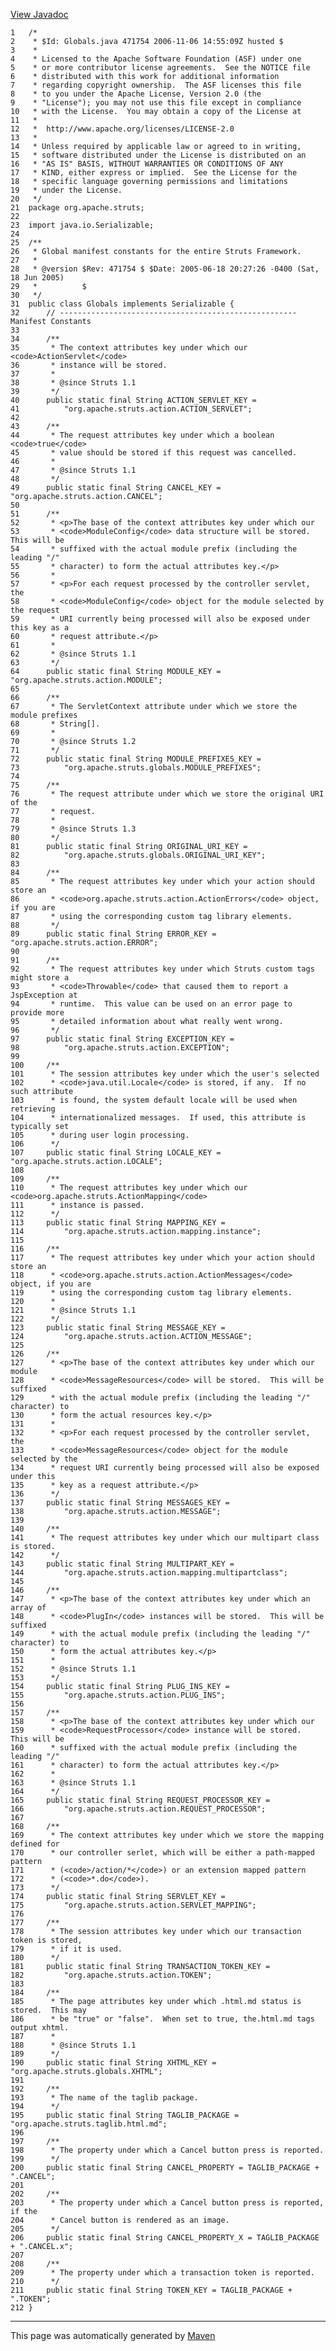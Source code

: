 [View Javadoc](../../../../apidocs/org/apache/struts/Globals.html.md)


    1   /*
    2    * $Id: Globals.java 471754 2006-11-06 14:55:09Z husted $
    3    *
    4    * Licensed to the Apache Software Foundation (ASF) under one
    5    * or more contributor license agreements.  See the NOTICE file
    6    * distributed with this work for additional information
    7    * regarding copyright ownership.  The ASF licenses this file
    8    * to you under the Apache License, Version 2.0 (the
    9    * "License"); you may not use this file except in compliance
    10   * with the License.  You may obtain a copy of the License at
    11   *
    12   *  http://www.apache.org/licenses/LICENSE-2.0
    13   *
    14   * Unless required by applicable law or agreed to in writing,
    15   * software distributed under the License is distributed on an
    16   * "AS IS" BASIS, WITHOUT WARRANTIES OR CONDITIONS OF ANY
    17   * KIND, either express or implied.  See the License for the
    18   * specific language governing permissions and limitations
    19   * under the License.
    20   */
    21  package org.apache.struts;
    22  
    23  import java.io.Serializable;
    24  
    25  /**
    26   * Global manifest constants for the entire Struts Framework.
    27   *
    28   * @version $Rev: 471754 $ $Date: 2005-06-18 20:27:26 -0400 (Sat, 18 Jun 2005)
    29   *          $
    30   */
    31  public class Globals implements Serializable {
    32      // ----------------------------------------------------- Manifest Constants
    33  
    34      /**
    35       * The context attributes key under which our <code>ActionServlet</code>
    36       * instance will be stored.
    37       *
    38       * @since Struts 1.1
    39       */
    40      public static final String ACTION_SERVLET_KEY =
    41          "org.apache.struts.action.ACTION_SERVLET";
    42  
    43      /**
    44       * The request attributes key under which a boolean <code>true</code>
    45       * value should be stored if this request was cancelled.
    46       *
    47       * @since Struts 1.1
    48       */
    49      public static final String CANCEL_KEY = "org.apache.struts.action.CANCEL";
    50  
    51      /**
    52       * <p>The base of the context attributes key under which our
    53       * <code>ModuleConfig</code> data structure will be stored.  This will be
    54       * suffixed with the actual module prefix (including the leading "/"
    55       * character) to form the actual attributes key.</p>
    56       *
    57       * <p>For each request processed by the controller servlet, the
    58       * <code>ModuleConfig</code> object for the module selected by the request
    59       * URI currently being processed will also be exposed under this key as a
    60       * request attribute.</p>
    61       *
    62       * @since Struts 1.1
    63       */
    64      public static final String MODULE_KEY = "org.apache.struts.action.MODULE";
    65  
    66      /**
    67       * The ServletContext attribute under which we store the module prefixes
    68       * String[].
    69       *
    70       * @since Struts 1.2
    71       */
    72      public static final String MODULE_PREFIXES_KEY =
    73          "org.apache.struts.globals.MODULE_PREFIXES";
    74  
    75      /**
    76       * The request attribute under which we store the original URI of the
    77       * request.
    78       *
    79       * @since Struts 1.3
    80       */
    81      public static final String ORIGINAL_URI_KEY =
    82          "org.apache.struts.globals.ORIGINAL_URI_KEY";
    83  
    84      /**
    85       * The request attributes key under which your action should store an
    86       * <code>org.apache.struts.action.ActionErrors</code> object, if you are
    87       * using the corresponding custom tag library elements.
    88       */
    89      public static final String ERROR_KEY = "org.apache.struts.action.ERROR";
    90  
    91      /**
    92       * The request attributes key under which Struts custom tags might store a
    93       * <code>Throwable</code> that caused them to report a JspException at
    94       * runtime.  This value can be used on an error page to provide more
    95       * detailed information about what really went wrong.
    96       */
    97      public static final String EXCEPTION_KEY =
    98          "org.apache.struts.action.EXCEPTION";
    99  
    100     /**
    101      * The session attributes key under which the user's selected
    102      * <code>java.util.Locale</code> is stored, if any.  If no such attribute
    103      * is found, the system default locale will be used when retrieving
    104      * internationalized messages.  If used, this attribute is typically set
    105      * during user login processing.
    106      */
    107     public static final String LOCALE_KEY = "org.apache.struts.action.LOCALE";
    108 
    109     /**
    110      * The request attributes key under which our <code>org.apache.struts.ActionMapping</code>
    111      * instance is passed.
    112      */
    113     public static final String MAPPING_KEY =
    114         "org.apache.struts.action.mapping.instance";
    115 
    116     /**
    117      * The request attributes key under which your action should store an
    118      * <code>org.apache.struts.action.ActionMessages</code> object, if you are
    119      * using the corresponding custom tag library elements.
    120      *
    121      * @since Struts 1.1
    122      */
    123     public static final String MESSAGE_KEY =
    124         "org.apache.struts.action.ACTION_MESSAGE";
    125 
    126     /**
    127      * <p>The base of the context attributes key under which our module
    128      * <code>MessageResources</code> will be stored.  This will be suffixed
    129      * with the actual module prefix (including the leading "/" character) to
    130      * form the actual resources key.</p>
    131      *
    132      * <p>For each request processed by the controller servlet, the
    133      * <code>MessageResources</code> object for the module selected by the
    134      * request URI currently being processed will also be exposed under this
    135      * key as a request attribute.</p>
    136      */
    137     public static final String MESSAGES_KEY =
    138         "org.apache.struts.action.MESSAGE";
    139 
    140     /**
    141      * The request attributes key under which our multipart class is stored.
    142      */
    143     public static final String MULTIPART_KEY =
    144         "org.apache.struts.action.mapping.multipartclass";
    145 
    146     /**
    147      * <p>The base of the context attributes key under which an array of
    148      * <code>PlugIn</code> instances will be stored.  This will be suffixed
    149      * with the actual module prefix (including the leading "/" character) to
    150      * form the actual attributes key.</p>
    151      *
    152      * @since Struts 1.1
    153      */
    154     public static final String PLUG_INS_KEY =
    155         "org.apache.struts.action.PLUG_INS";
    156 
    157     /**
    158      * <p>The base of the context attributes key under which our
    159      * <code>RequestProcessor</code> instance will be stored.  This will be
    160      * suffixed with the actual module prefix (including the leading "/"
    161      * character) to form the actual attributes key.</p>
    162      *
    163      * @since Struts 1.1
    164      */
    165     public static final String REQUEST_PROCESSOR_KEY =
    166         "org.apache.struts.action.REQUEST_PROCESSOR";
    167 
    168     /**
    169      * The context attributes key under which we store the mapping defined for
    170      * our controller serlet, which will be either a path-mapped pattern
    171      * (<code>/action/*</code>) or an extension mapped pattern
    172      * (<code>*.do</code>).
    173      */
    174     public static final String SERVLET_KEY =
    175         "org.apache.struts.action.SERVLET_MAPPING";
    176 
    177     /**
    178      * The session attributes key under which our transaction token is stored,
    179      * if it is used.
    180      */
    181     public static final String TRANSACTION_TOKEN_KEY =
    182         "org.apache.struts.action.TOKEN";
    183 
    184     /**
    185      * The page attributes key under which .html.md status is stored.  This may
    186      * be "true" or "false".  When set to true, the.html.md tags output xhtml.
    187      *
    188      * @since Struts 1.1
    189      */
    190     public static final String XHTML_KEY = "org.apache.struts.globals.XHTML";
    191 
    192     /**
    193      * The name of the taglib package.
    194      */
    195     public static final String TAGLIB_PACKAGE = "org.apache.struts.taglib.html.md";
    196 
    197     /**
    198      * The property under which a Cancel button press is reported.
    199      */
    200     public static final String CANCEL_PROPERTY = TAGLIB_PACKAGE + ".CANCEL";
    201 
    202     /**
    203      * The property under which a Cancel button press is reported, if the
    204      * Cancel button is rendered as an image.
    205      */
    206     public static final String CANCEL_PROPERTY_X = TAGLIB_PACKAGE + ".CANCEL.x";
    207 
    208     /**
    209      * The property under which a transaction token is reported.
    210      */
    211     public static final String TOKEN_KEY = TAGLIB_PACKAGE + ".TOKEN";
    212 }

------------------------------------------------------------------------

This page was automatically generated by [Maven](http://maven.apache.org/)
